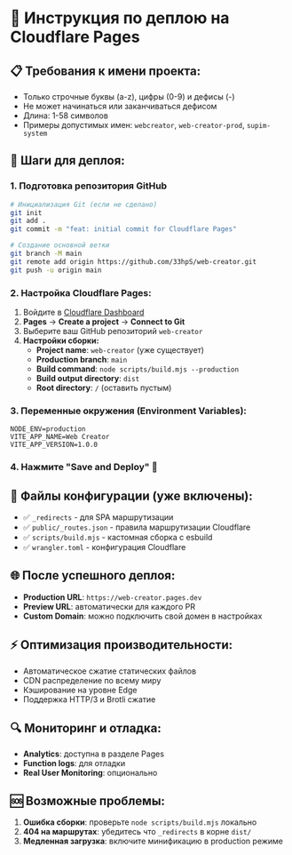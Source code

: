 # 🚀 Инструкция по деплою на Cloudflare Pages

## 📋 Требования к имени проекта:
- Только строчные буквы (a-z), цифры (0-9) и дефисы (-)
- Не может начинаться или заканчиваться дефисом
- Длина: 1-58 символов
- Примеры допустимых имен: `webcreator`, `web-creator-prod`, `supim-system`

## 🔧 Шаги для деплоя:

### 1. **Подготовка репозитория GitHub**
```bash
# Инициализация Git (если не сделано)
git init
git add .
git commit -m "feat: initial commit for Cloudflare Pages"

# Создание основной ветки
git branch -M main
git remote add origin https://github.com/33hpS/web-creator.git
git push -u origin main
```

### 2. **Настройка Cloudflare Pages:**
1. Войдите в [Cloudflare Dashboard](https://dash.cloudflare.com)
2. **Pages** → **Create a project** → **Connect to Git**
3. Выберите ваш GitHub репозиторий `web-creator`
4. **Настройки сборки:**
   - **Project name**: `web-creator` (уже существует)
   - **Production branch**: `main`
   - **Build command**: `node scripts/build.mjs --production`
   - **Build output directory**: `dist`
   - **Root directory**: `/` (оставить пустым)

### 3. **Переменные окружения (Environment Variables):**
```
NODE_ENV=production
VITE_APP_NAME=Web Creator
VITE_APP_VERSION=1.0.0
```

### 4. **Нажмите "Save and Deploy"** 🚀

## 📁 Файлы конфигурации (уже включены):
- ✅ `_redirects` - для SPA маршрутизации
- ✅ `public/_routes.json` - правила маршрутизации Cloudflare
- ✅ `scripts/build.mjs` - кастомная сборка с esbuild
- ✅ `wrangler.toml` - конфигурация Cloudflare

## 🌐 После успешного деплоя:
- **Production URL**: `https://web-creator.pages.dev`
- **Preview URL**: автоматически для каждого PR
- **Custom Domain**: можно подключить свой домен в настройках

## ⚡ Оптимизация производительности:
- Автоматическое сжатие статических файлов
- CDN распределение по всему миру
- Кэширование на уровне Edge
- Поддержка HTTP/3 и Brotli сжатие

## 🔍 Мониторинг и отладка:
- **Analytics**: доступна в разделе Pages
- **Function logs**: для отладки
- **Real User Monitoring**: опционально

## 🆘 Возможные проблемы:
1. **Ошибка сборки**: проверьте `node scripts/build.mjs` локально
2. **404 на маршрутах**: убедитесь что `_redirects` в корне `dist/`
3. **Медленная загрузка**: включите минификацию в production режиме
